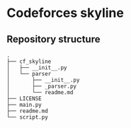 # Codeforces skyline


## Repository structure

```
.
├── cf_skyline
│   ├── __init__.py
│   └── parser
│       ├── __init__.py
│       ├── _parser.py
│       └── readme.md
├── LICENSE
├── main.py
├── readme.md
└── script.py

```  
